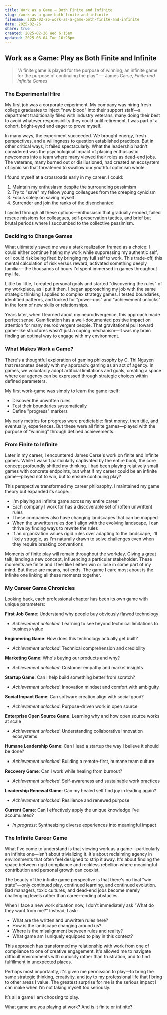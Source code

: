 ```yaml
---
title: Work as a Game – Both Finite and Infinite
slug: /work-as-a-game-both-finite-and-infinite
filename: 2025-02-26-work-as-a-game-both-finite-and-infinite
date: 2025-02-26
share: true
created: 2025-02-26 Wed 6:15am
updated: 2025-03-04 Tue 10:28pm
---
```


## Work as a Game: Play as Both Finite and Infinite

> "A finite game is played for the purpose of winning, an infinite game for the purpose of continuing the play." — James Carse, _Finite and Infinite Games_

### The Experimental Hire

My first job was a corporate experiment. My company was hiring fresh college graduates to inject "new blood" into their support staff—a department traditionally filled with industry veterans, many doing their best to avoid whatever responsibility they could until retirement. I was part of a cohort, bright-eyed and eager to prove myself.

In many ways, the experiment succeeded. We brought energy, fresh perspectives, and a willingness to question established practices. But in other critical ways, it failed spectacularly. What the leadership hadn't considered was the psychological impact of placing enthusiastic newcomers into a team where many viewed their roles as dead-end jobs. The veterans, many burned out or disillusioned, had created an ecosystem of cynicism that threatened to swallow our youthful optimism whole.

I found myself at a crossroads early in my career. I could:

1. Maintain my enthusiasm despite the surrounding pessimism
2. Try to "save" my fellow young colleagues from the creeping cynicism
3. Focus solely on saving myself
4. Surrender and join the ranks of the disenchanted

I cycled through all these options—enthusiasm that gradually eroded, failed rescue missions for colleagues, self-preservation tactics, and brief but brutal periods where I succumbed to the collective pessimism.

### Deciding to Change Games

What ultimately saved me was a stark realization framed as a choice: I could either continue hating my work while suppressing my authentic self, or I could risk being fired by bringing my full self to work. This trade-off, this mental calculation of risk versus reward, activated something deeply familiar—the thousands of hours I'd spent immersed in games throughout my life.

Little by little, I created personal goals and started "discovering the rules" of my workplace, as I put it then. I began approaching my job with the same strategic thinking I applied to complex strategy games. I tested boundaries, identified patterns, and looked for "power-ups" and "achievement unlocks" in the form of new skills or relationships.

Years later, when I learned about my neurodivergence, this approach made perfect sense. Gamification has a well-documented positive impact on attention for many neurodivergent people. That gravitational pull toward game-like structures wasn't just a coping mechanism—it was my brain finding an optimal way to engage with my environment.

### What Makes Work a Game?

There's a thoughtful exploration of gaming philosophy by C. Thi Nguyen that resonates deeply with my approach: gaming as an act of agency. In games, we voluntarily adopt artificial limitations and goals, creating a space where our agency can be expressed through strategic choices within defined parameters.

My first work-game was simply to learn the game itself:

- Discover the unwritten rules
- Test their boundaries systematically
- Define "progress" markers

My early metrics for progress were predictable: first money, then title, and eventually, experiences. But these were all finite games—played with the purpose of "winning" through defined achievements.

### From Finite to Infinite

Later in my career, I encountered James Carse's work on finite and infinite games. While I wasn't particularly captivated by the entire book, the core concept profoundly shifted my thinking. I had been playing relatively small games with concrete endpoints, but what if my career could be an infinite game—played not to win, but to ensure continuing play?

This perspective transformed my career philosophy. I maintained my game theory but expanded its scope:

- I'm playing an infinite game across my entire career
- Each company I work for has a discoverable set of (often unwritten) rules
- These companies also have changing landscapes that can be mapped
- When the unwritten rules don't align with the evolving landscape, I can thrive by finding ways to rewrite the rules
- If an organization values rigid rules over adapting to the landscape, I'll likely struggle, as I'm naturally drawn to solve challenges even when they require breaking conventions

Moments of finite play will remain throughout the workday. Giving a great talk, landing a new concept, influencing a particular stakeholder. These moments are finite and I feel like I either win or lose in some part of my mind. But these are means, not ends. The game I care most about is the infinite one linking all these moments together.

### My Career Game Chronicles

Looking back, each professional chapter has been its own game with unique parameters:

**First Job Game**: Understand why people buy obviously flawed technology
- _Achievement unlocked_: Learning to see beyond technical limitations to business value

**Engineering Game**: How does this technology actually get built?
- _Achievement unlocked_: Technical comprehension and credibility

**Marketing Game**: Who's buying our products and why?
- _Achievement unlocked_: Customer empathy and market insights

**Startup Game**: Can I help build something better from scratch?
- _Achievement unlocked_: Innovation mindset and comfort with ambiguity

**Social Impact Game**: Can software creation align with social good?
- _Achievement unlocked_: Purpose-driven work in open source

**Enterprise Open Source Game**: Learning why and how open source works at scale
- _Achievement unlocked_: Understanding collaborative innovation ecosystems

**Humane Leadership Game**: Can I lead a startup the way I believe it should be done?
- _Achievement unlocked_: Building a remote-first, humane team culture

**Recovery Game**: Can I work while healing from burnout?
- _Achievement unlocked_: Self-awareness and sustainable work practices

**Leadership Renewal Game**: Can my healed self find joy in leading again?
- _Achievement unlocked_: Resilience and renewed purpose

**Current Game**: Can I effectively apply the unique knowledge I've accumulated?
- _In progress_: Synthesizing diverse experiences into meaningful impact

### The Infinite Career Game

What I've come to understand is that viewing work as a game—particularly an infinite one—isn't about trivializing it. It's about reclaiming agency in environments that often feel designed to strip it away. It's about finding the space between rigid compliance and reckless rebellion where meaningful contribution and personal growth can coexist.

The beauty of the infinite game perspective is that there's no final "win state"—only continued play, continued learning, and continued evolution. Bad managers, toxic cultures, and dead-end jobs become merely challenging levels rather than career-ending obstacles.

When I face a new work situation now, I don't immediately ask "What do they want from me?" Instead, I ask:

- What are the written and unwritten rules here?
- How is the landscape changing around us?
- Where is the misalignment between rules and reality?
- What game am I uniquely equipped to play in this context?

This approach has transformed my relationship with work from one of compliance to one of creative engagement. It's allowed me to navigate difficult environments with curiosity rather than frustration, and to find fulfillment in unexpected places.

Perhaps most importantly, it's given me permission to play—to bring the same strategic thinking, creativity, and joy to my professional life that I bring to other areas I value. The greatest surprise for me is the serious impact I can make when I’m not taking myself too seriously.

It’s all a game I am choosing to play.

What game are you playing at work? And is it finite or infinite?
